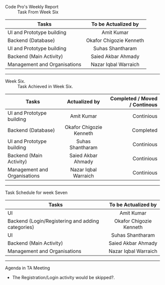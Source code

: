 <dl>
  <dt>Code Pro's Weekly Report</dt>
  <dd> Task From Week Six</dd>
</dl>

| Tasks        | To be  Actualized by | 
| ------------- |:-------------:|
| UI and Prototype building| Amit Kumar|
| Backend (Database)| Okafor Chigozie Kenneth |
| UI and Prototype building | Suhas Shantharam |
| Backend (Main Activity)| Saied Akbar Ahmady | 
| Management and Organisations | Nazar Iqbal Warraich | 






****





<dl>
  <dt> Week Six.</dt>
  <dd> Task Achieved in Week Six.</dd>
</dl>

| Tasks        | Actualized by           | Completed / Moved / Continous|
| ------------- |:-------------:| -----:|
| UI and Prototype building | Amit Kumar| Continious |
| Backend (Database)| Okafor Chigozie Kenneth     |  Completed |
| UI and Prototype building| Suhas Shantharam |    Continious |
| Backend (Main Activity) | Saied Akbar Ahmady |   Continious |
| Management and Organisations | Nazar Iqbal Warraich |   Continious |

*****



<dl>
  <dt>Task Schedule for week Seven</dt>
</dl>


| Tasks        | To be  Actualized by | 
| ------------- |:-------------:|
| UI | Amit Kumar|
| Backend (Login/Registering and adding categories)| Okafor Chigozie Kenneth |
| UI | Suhas Shantharam |
| Backend (Main Activity)| Saied Akbar Ahmady | 
| Management and Organisations | Nazar Iqbal Warraich | 

***



<dl>
  <dt>Agenda in  TA  Meeting</dt>
</dl>

*  The Registration/Login activity would be skipped?.







